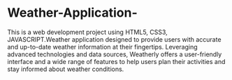 # Weather-Application-

This is a web development project using HTML5, CSS3, JAVASCRIPT.Weather application designed to provide users with accurate and up-to-date weather information at their fingertips. Leveraging advanced technologies and data sources, Weatherly offers a user-friendly interface and a wide range of features to help users plan their activities and stay informed about weather conditions.
